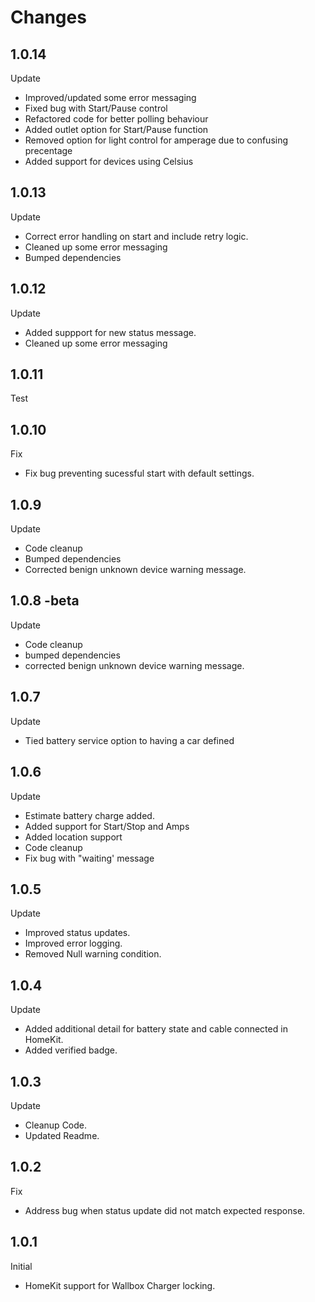 # Changes

## 1.0.14
Update
- Improved/updated some error messaging
- Fixed bug with Start/Pause control
- Refactored code for better polling behaviour 
- Added outlet option for Start/Pause function
- Removed option for light control for amperage due to confusing precentage
- Added support for devices using Celsius 


## 1.0.13
Update
-	Correct error handling on start and include retry logic.
- Cleaned up some error messaging
-	Bumped dependencies

## 1.0.12

Update
-	Added suppport for new status message.
- Cleaned up some error messaging

## 1.0.11
Test

## 1.0.10
Fix
-	Fix bug preventing sucessful start with default settings.

## 1.0.9
Update 
-	Code cleanup
- Bumped dependencies
- Corrected benign unknown device warning message.

## 1.0.8 -beta
Update 
-	Code cleanup
- bumped dependencies
- corrected benign unknown device warning message.

## 1.0.7
Update 
-	Tied battery service option to having a car defined

## 1.0.6
Update
- Estimate battery charge added.
- Added support for Start/Stop and Amps 
- Added location support
- Code cleanup 
- Fix bug with "waiting' message

## 1.0.5
Update
- Improved status updates.
- Improved error logging.
- Removed Null warning condition.

## 1.0.4
Update
- Added additional detail for battery state and cable connected in HomeKit.
- Added verified badge.

## 1.0.3
Update
- Cleanup Code.
- Updated Readme.

## 1.0.2
Fix 
- Address bug when status update did not match expected response.

## 1.0.1
Initial 
- HomeKit support for Wallbox Charger locking.


